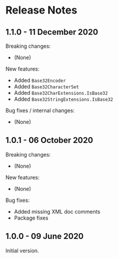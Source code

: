 # Release Notes

## 1.1.0 - 11 December 2020

Breaking changes:
- (None)

New features:
- Added `Base32Encoder`
- Added `Base32CharacterSet`
- Added `Base32CharExtensions.IsBase32`
- Added `Base32StringExtensions.IsBase32`

Bug fixes / internal changes:
- (None)

## 1.0.1 - 06 October 2020

Breaking changes:
- (None)

New features:
- (None)

Bug fixes:
- Added missing XML doc comments
- Package fixes

## 1.0.0 - 09 June 2020

Initial version.
